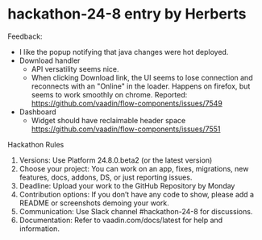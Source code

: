 # hackathon-24-8 entry by Herberts

Feedback:
* I like the popup notifying that java changes were hot deployed. 
* Download handler
  * API versatility seems nice. 
  * When clicking Download link, the UI seems to lose connection and reconnects with an "Online" in the loader. Happens on firefox, but seems to work smoothly on chrome. Reported: https://github.com/vaadin/flow-components/issues/7549
* Dashboard
  * Widget should have reclaimable header space https://github.com/vaadin/flow-components/issues/7551 





Hackathon Rules
1. Versions: Use Platform 24.8.0.beta2 (or the latest version)
2. Choose your project: You can work on an app, fixes, migrations, new features, docs, addons, DS, or just reporting issues.
3. Deadline: Upload your work to the GitHub Repository by Monday
4. Contribution options: If you don’t have any code to show, please add a README or screenshots demoing your work.
5. Communication: Use Slack channel #hackathon-24-8 for discussions.
6. Documentation: Refer to vaadin.com/docs/latest for help and information.







